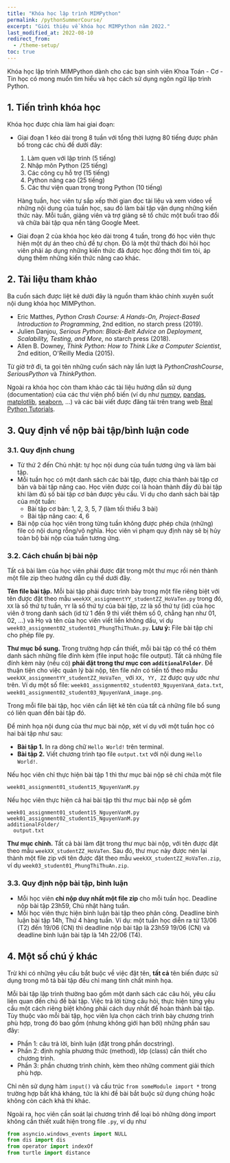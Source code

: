 ```yaml
---
title: "Khóa học lập trình MIMPython"
permalink: /pythonSummerCourse/
excerpt: "Giới thiệu về khóa học MIMPython năm 2022."
last_modified_at: 2022-08-10
redirect_from:
  - /theme-setup/
toc: true
---
```


Khóa học lập trình MIMPython dành cho các bạn sinh viên Khoa Toán - Cơ - Tin học có mong muốn tìm hiểu và học cách sử dụng ngôn ngữ lập trình Python.

## 1. Tiến trình khóa học
Khóa học được chia làm hai giai đoạn:

- Giai đoạn 1 kéo dài trong 8 tuần với tổng thời lượng 80 tiếng được phân bố trong các chủ đề dưới đây:
  1. Làm quen với lập trình (5 tiếng)
  2. Nhập môn Python (25 tiếng)
  3. Các công cụ hỗ trợ (15 tiếng)
  4. Python nâng cao (25 tiếng)
  5. Các thư viện quan trọng trong Python (10 tiếng)

  Hàng tuần, học viên tự sắp xếp thời gian đọc tài liệu và xem video về những nội dung của tuần học, sau đó làm bài tập vận dụng những kiến thức này. Mỗi tuần, giảng viên và trợ giảng sẽ tổ chức một buổi trao đổi và chữa bài tập qua nền tảng Google Meet.

- Giai đoạn 2 của khóa học kéo dài trong 4 tuần, trong đó học viên thực hiện một dự án theo chủ đề tự chọn. Đó là một thử thách đòi hỏi học viên phải áp dụng những kiến thức đã được học đồng thời tìm tòi, áp dụng thêm những kiến thức nâng cao khác.

## 2. Tài liệu tham khảo
Ba cuốn sách được liệt kê dưới đây là nguồn tham khảo chính xuyên suốt nội dung khóa học MIMPython.

- Eric Matthes, _Python Crash Course: A Hands-On, Project-Based Introduction to Programming_, 2nd edition, no starch press (2019).
- Julien Danjou, _Serious Python: Black-Belt Advice on Deployment, Scalability, Testing, and More_, no starch press (2018).
- Allen B. Downey, _Think Python: How to Think Like a Computer Scientist_, 2nd edition, O'Reilly Media (2015).

Từ giờ trở đi, ta gọi tên những cuốn sách này lần lượt là _PythonCrashCourse_, _SeriousPython_ và _ThinkPython_.

Ngoài ra khóa học còn tham khảo các tài liệu hướng dẫn sử dụng (documentation) của các thư viện phổ biến (ví dụ như [numpy](https://numpy.org/doc/), [pandas](https://pandas.pydata.org/docs/), [matplotlib](https://matplotlib.org/stable/index.html), [seaborn](https://seaborn.pydata.org/), ...) và các bài viết được đăng tải trên trang web [Real Python Tutorials](https://realpython.com/).


## 3. Quy định về nộp bài tập/bình luận code

### 3.1. Quy định chung
- Từ thứ 2 đến Chủ nhật: tự học nội dung của tuần tương ứng và làm bài tập.
- Mỗi tuần học có một danh sách các bài tập, được chia thành bài tập cơ bản và bài tập nâng cao. Học viên được coi là hoàn thành đầy đủ bài tập khi làm đủ số bài tập cơ bản được yêu cầu. Ví dụ cho danh sách bài tập của một tuần:
  + Bài tập cơ bản: 1, 2, 3, 5, 7 (làm tối thiểu 3 bài)
  + Bài tập nâng cao: 4, 6
- Bài nộp của học viên trong từng tuần không được phép chứa (những) file có nội dung rỗng/vô nghĩa. Học viên vi phạm quy định này sẽ bị hủy toàn bộ bài nộp của tuần tương ứng.

### 3.2. Cách chuẩn bị bài nộp
Tất cả bài làm của học viên phải được đặt trong một thư mục rồi nén thành một file zip theo hướng dẫn cụ thể dưới đây.

**Tên file bài tập.** Mỗi bài tập phải được trình bày trong một file riêng biệt với tên được đặt theo mẫu `weekXX_assignmentYY_studentZZ_HoVaTen.py` trong đó, `XX` là số thứ tự tuần, `YY` là số thứ tự của bài tập, `ZZ` là số thứ tự (id) của học viên ở trong danh sách (id từ 1 đến 9 thì viết thêm số 0, chẳng hạn như 01, 02, ...) và Họ và tên của học viên viết liền không dấu, ví dụ `week03_assignment02_student01_PhungThiThuAn.py`. **Lưu ý:** File bài tập chỉ cho phép file py.

**Thư mục bổ sung.** Trong trường hợp cần thiết, mỗi bài tập có thể có thêm danh sách những file đính kèm (file input hoặc file output). Tất cả những file đính kèm này (nếu có) **phải đặt trong thư mục con `additionalFolder`**. Để thuận tiện cho việc quản lý bài nộp, tên file _nên_ có tiền tố theo mẫu `weekXX_assignmentYY_studentZZ_HoVaTen_` với `XX, YY, ZZ` được quy ước như trên. Ví dụ một số file: `week01_assignment02_student03_NguyenVanA_data.txt`, `week01_assignment02_student03_NguyenVanA_image.png`.

Trong mỗi file bài tập, học viên cần liệt kê tên của tất cả những file bổ sung có liên quan đến bài tập đó.

Để minh họa nội dung của thư mục bài nộp, xét ví dụ với một tuần học có hai bài tập như sau:
- **Bài tập 1.** In ra dòng chữ `Hello World!` trên terminal.
- **Bài tập 2.** Viết chương trình tạo file `output.txt` với nội dung `Hello World!`.

Nếu học viên chỉ thực hiện bài tập 1 thì thư mục bài nộp sẽ chỉ chứa một file
```
week01_assignment01_student15_NguyenVanM.py
```

Nếu học viên thực hiện cả hai bài tập thì thư mục bài nộp sẽ gồm
```
week01_assignment01_student15_NguyenVanM.py
week01_assignment02_student15_NguyenVanM.py
additionalFolder/
  output.txt
```

**Thư mục chính.** Tất cả bài làm đặt trong thư mục bài nộp, với tên được đặt theo mẫu `weekXX_studentZZ_HoVaTen`. Sau đó, thư mục này được nén lại thành một file zip với tên được đặt theo mẫu `weekXX_studentZZ_HoVaTen.zip`, ví dụ `week03_student01_PhungThiThuAn.zip`.


### 3.3. Quy định nộp bài tập, bình luận
- Mỗi học viên **chỉ nộp duy nhất một file zip** cho mỗi tuần học. Deadline nộp bài tập 23h59, Chủ nhật hàng tuần.
- Mỗi học viên thực hiện bình luận bài tập theo phân công. Deadline bình luận bài tập 14h, Thứ 4 hàng tuần.
Ví dụ: một tuần học diễn ra từ 13/06 (T2) đến 19/06 (CN) thì deadline nộp bài tập là 23h59 19/06 (CN) và deadline bình luận bài tập là 14h 22/06 (T4).

## 4. Một số chú ý khác
Trừ khi có những yêu cầu bắt buộc về việc đặt tên, **tất cả** tên biến được sử dụng trong mô tả bài tập đều chỉ mang tính chất minh họa.

Mỗi bài tập lập trình thường bao gồm một danh sách các câu hỏi, yêu cầu liên quan đến chủ đề bài tập. Việc trả lời từng câu hỏi, thực hiện từng yêu cầu một cách riêng biệt không phải cách duy nhất để hoàn thành bài tập. Tùy thuộc vào mỗi bài tập, học viên lựa chọn cách trình bày chương trình phù hợp, trong đó bao gồm (nhưng không giới hạn bởi) những phần sau đây:
- Phần 1: câu trả lời, bình luận (đặt trong phần docstring).
- Phần 2: định nghĩa phương thức (method), lớp (class) cần thiết cho chương trình.
- Phần 3: phần chương trình chính, kèm theo những comment giải thích phù hợp.

Chỉ nên sử dụng hàm `input()` và cấu trúc `from someModule import *` trong trường hợp bất khả kháng, tức là khi đề bài bắt buộc sử dụng chúng hoặc không còn cách khả thi khác.

Ngoài ra, học viên cần soát lại chương trình để loại bỏ những dòng import không cần thiết xuất hiện trong file `.py`, ví dụ như
```py
from asyncio.windows_events import NULL
from dis import dis
from operator import indexOf
from turtle import distance
```
